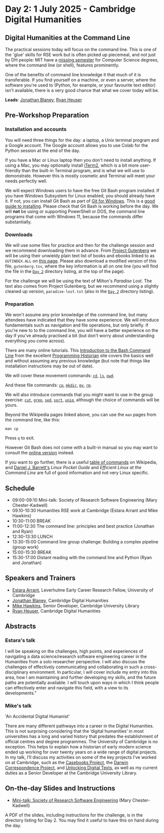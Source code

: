 # Day 2: 1 July 2025 - Cambridge Digital Humanities

## Digital Humanities at the Command Line

The practical sessions today will focus on the command line. This is one of the 'glue' skills for RSE work but is often picked up piecemeal, and not just by DH people: MIT have a [missing semester](https://missing.csail.mit.edu/) for Computer Science degrees, where the command line (or shell), features prominently.

One of the benefits of command line knowledge it that much of it is transferable. If you find yourself on a machine, or even a server, where the software you're used to (Python, for example, or your favourite text editor) isn't available, there is a very good chance that what we cover today will be.

**Leads**: [Jonathan Blaney](https://www.cdh.cam.ac.uk/about/people/jonathan-blaney/), [Ryan Heuser](https://www.cdh.cam.ac.uk/about/people/dr-ryan-heuser/)

## Pre-Workshop Preparation

### Installation and accounts

You will need three things for the day: a laptop, a Unix terminal program and a Google account. The Google account allows you to use Colab for the Python session at the end of the day.

If you have a Mac or Linux laptop then you don't need to install anything. If using a Mac, you may optionally install [iTerm2](https://iterm2.com/), which is a bit more user-friendly than the built-in Terminal program, and is what we will use to demonstrate. However this is mostly cosmetic and Terminal will meet your needs perfectly well.

We will expect Windows users to have the free Git Bash program installed. If you have Windows Subsystem for Linux enabled, you should already have it. If not, you can install Git Bash as part of [Git for Windows](https://git-scm.com/). This is a [good guide to installing](https://apxml.com/courses/getting-started-with-git/chapter-1-intro-version-control-git/install-git-windows). Please check that Git Bash is working before the day. We will **not** be using or supporting PowerShell or DOS, the command line programs that come with Windows 11, because the commands differ substantially.

### Downloads

We will use some files for practice and then for the challenge session and we recommend downloading them in advance. From [Project Gutenberg](https://www.gutenberg.org/) we will be using their unwieldy plain text list of books and ebooks linked to as `GUTINDEX.ALL` on [this page](https://www.gutenberg.org/ebooks/offline_catalogs.html). Please also download a modified version of this file, `gutenberg.tsv`, where the key information is all on one line (you will find the file in the [`Day 2`](https://github.com/kingsdigitallab/dh-rse-summer-school-2025/tree/main/Day%202) directory listing, at the top of the page).  

For the challenge we will be using the text of Milton's _Paradise Lost_. The text also comes from Project Gutenberg, but we recommend using a slightly cleaned up version, `paradise-lost.txt` (also in the [`Day 2`](https://github.com/kingsdigitallab/dh-rse-summer-school-2025/tree/main/Day%202) directory listing).

### Preparation

We won't assume any prior knowledge of the command line, but many attendees have indicated that they have some experience. We will introduce fundamentals such as navigation and file operations, but only briefly. If you're new to to the command line, you will have a better experience on the day if you've already practised a bit (but don't worry about understanding everything you come across).

There are many online tutorials. This [Introduction to the Bash Command Line](https://programminghistorian.org/en/lessons/intro-to-bash) from the excellent [Programming Historian](https://programminghistorian.org/) site covers the basics well and without assuming any previous knowledge (but note that things like installation instructions may be out of date).

We will cover these movement commands: [`cd`](https://en.wikipedia.org/wiki/Cd_(command)), [`ls`](https://en.wikipedia.org/wiki/Ls), [`pwd`](https://en.wikipedia.org/wiki/Pwd).

And these file commands: [`cp`](https://en.wikipedia.org/wiki/Cp_(Unix)), [`mkdir`](https://en.wikipedia.org/wiki/Mkdir), [`mv`](https://en.wikipedia.org/wiki/Mv_(Unix)), [`rm`](https://en.wikipedia.org/wiki/Rm_(Unix)).

We will also introduce commands that you might want to use in the group exercise: [`cut`](https://en.wikipedia.org/wiki/Cut_(Unix)), [`grep`](https://en.wikipedia.org/wiki/Grep), [`sed`](https://en.wikipedia.org/wiki/Sed), [`sort`](https://en.wikipedia.org/wiki/Sort_(Unix)), [`uniq`](https://en.wikipedia.org/wiki/Uniq), although the choice of commands will be yours.

Beyond the Wikipedia pages linked above, you can use the `man` pages from the command line, like this:

`man cp`

Press `q` to exit.

However Git Bash does not come with a built-in manual so you may want to consult the [online version](https://www.man7.org/linux/man-pages/index.html) instead.

If you want to go further, there is a useful [table of commands](https://en.wikipedia.org/wiki/List_of_POSIX_commands) on Wikipedia, and [Daniel J. Barrett's](https://danieljbarrett.com/books/) _Linux Pocket Guide_ and _Efficient Linux at the Command Line_ are full of good information and not very Linux specific. 

## Schedule

- 09:00-09:10 Mini-talk: Society of Research Software Engineering (Mary Chester-Kadwell)
- 09.10-10:30 Humanities RSE work at Cambridge (Estara Arrant and Mike Hawkins)
- 10:30-11:00 BREAK
- 11:00-12:30 The command line: principles and best practice (Jonathan and Ryan)
- 12:30-13:30 LUNCH
- 13:30-15:00 Command line group challenge: Building a complex pipeline (group work)
- 15:00-15:30 BREAK
- 15:30-17:00 Distant reading with the command line and Python (Ryan and Jonathan)

## Speakers and Trainers

- [Estara Arrant](https://www.lib.cam.ac.uk/collections/departments/taylor-schechter-genizah-research-unit/unit-staff/dr-estara-arrant), Leverhulme Early Career Research Fellow, University of Cambridge
- [Jonathan Blaney](https://www.cdh.cam.ac.uk/about/people/jonathan-blaney/), Cambridge Digital Humanities
- [Mike Hawkins](https://www.cdh.cam.ac.uk/about/people/dr-michael-hawkins/), Senior Developer, Cambridge University Library
- [Ryan Heuser](https://www.cdh.cam.ac.uk/about/people/dr-ryan-heuser/), Cambridge Digital Humanities

## Abstracts

### Estara's talk

I will be speaking on the challenges, high points, and experiences of navigating a data science/research software engineering career in the Humanities from a solo researcher perspective. I will also discuss the challenges of  effectively communicating and collaborating in such a cross-disciplinary environment. In particular, I will cover include my entry into this area, how I am maintaining and further developing my skills, and the future paths are  potentially available. I will touch upon ways in which I think people can effectively enter and navigate this field, with a view to its developments."

### Mike's talk

'An Accidental Digital Humanist'

There are many different pathways into a career in the Digital Humanities. This is not surprising considering that the ‘digital humanities’ in most universities has a long and varied history that predates the establishment of official centres and degree programmes. The University of Cambridge is no exception. This helps to explain how a historian of early modern science ended up working for over twenty years on a wide range of digital projects. In my talk, I’ll discuss my activities on some of the key projects I’ve worked on at Cambridge, such as the [Casebooks Project](https://casebooks.lib.cam.ac.uk/), the [Darwin Correspondence Project](https://www.darwinproject.ac.uk/), and [Unlocking Digital Texts](https://textframe.io/), as well as my current duties as a Senior Developer at the Cambridge University Library.



## On-the-day Slides and Instructions

- [Mini-talk: Society of Research Software Engineering](https://github.com/kingsdigitallab/dh-rse-summer-school-2025/blob/main/Day%202/SocRSE%20Presentation%20-%20DH%26RSE%20Summer%20School%201%20July%202025.pdf) (Mary Chester-Kadwell)

A PDF of the slides, including instructions for the challenge, is in the directory listing for Day 2. You may find it useful to have this on hand during the day.
